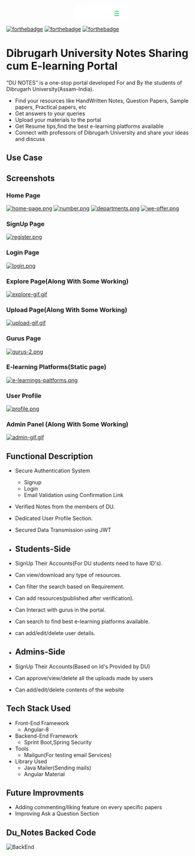

<p align="center">
    <img src="src/assets/images/logo-2.png"/>   
</p>

[![forthebadge](https://forthebadge.com/images/badges/open-source.svg)](https://forthebadge.com)
[![forthebadge](https://forthebadge.com/images/badges/built-with-love.svg)](https://forthebadge.com)
[![forthebadge](https://forthebadge.com/images/badges/makes-people-smile.svg)](https://forthebadge.com)

# Dibrugarh University Notes Sharing cum E-learning Portal


“DU NOTES” is a one-stop portal developed For and By the students of Dibrugarh University(Assam-India).

- Find your resources like HandWritten Notes, Question Papers, Sample papers, Practical papers, etc
- Get answers to your queries
- Upload your materials to the portal
- Get Resume tips,find the best e-learning platforms available
- Connect with professors of Dibrugarh University and share your ideas and discuss

## Use Case
 

## Screenshots

### Home Page

[![home-page.png](https://i.postimg.cc/LsPGBBvb/home-page.png)](https://postimg.cc/mcbdT9vY)
[![number.png](https://i.postimg.cc/bvLk546D/number.png)](https://postimg.cc/HJcrcv1d)
[![departments.png](https://i.postimg.cc/qMnmFM2N/departments.png)](https://postimg.cc/tYqtZbSb)
[![we-offer.png](https://i.postimg.cc/mDtjybb2/we-offer.png)](https://postimg.cc/8JgL1gJq)

### SignUp Page
[![register.png](https://i.postimg.cc/RCf9dSr6/register.png)](https://postimg.cc/bdzKNjwp)

### Login Page
[![login.png](https://i.postimg.cc/7YwvNSMd/login.png)](https://postimg.cc/mhX6Lzny)

### Explore Page(Along With Some Working)

[![explore-gif.gif](https://i.postimg.cc/Kzp0L1BY/explore-gif.gif)](https://postimg.cc/bDb0fN6X)

### Upload Page(Along With Some Working)

[![upload-gif.gif](https://i.postimg.cc/Y2GPYwqC/upload-gif.gif)](https://postimg.cc/K4bQhwM6)

### Gurus Page

[![gurus-2.png](https://i.postimg.cc/KcBNmc8B/gurus-2.png)](https://postimg.cc/Yj2g3HgC)

### E-learning Platforms(Static page)

[![e-learnings-paltforms.png](https://i.postimg.cc/pdmf4RS9/e-learnings-paltforms.png)](https://postimg.cc/B8GP194s)

### User Profile

[![profile.png](https://i.postimg.cc/vm3jXKhN/profile.png)](https://postimg.cc/kVRfgfkQ)

### Admin Panel (Along With Some Working)

[![admin-gif.gif](https://i.postimg.cc/VvDctNTd/admin-gif.gif)](https://postimg.cc/H8cKDTTg)
## Functional Description
- Secure Authentication System
     - Signup
     - Login
     - Email Validation using Confirmation Link
- Verified Notes from the members of DU.
- Dedicated User Profile Section.    
- Secured Data Transmission using JWT 


- ## Students-Side
- SignUp Their Accounts(For DU students need to have ID's).
- Can view/download any type of resources.
- Can filter the search based on Requirement.
- Can add resources(published after verification).
- Can Interact with gurus in the portal.
- Can search to find best e-learning platforms available. 
- can add/edit/delete user details.

- ## Admins-Side
- SignUp Their Accounts(Based on Id's Provided by DU)
- Can approve/view/delete all the uploads made by users
- Can add/edit/delete contents of the website

## Tech Stack Used
- Front-End Framework
    - Angular-8
- Backend-End Framework
    - Sprint Boot,Spring Security  
- Tools
  - Mailgun(For testing email Services)
- Library Used
  - Java Mailer(Sending mails)
  - Angular Material

## Future Improvments
- Adding commenting/liking feature on every specific papers
- Improving Ask a Question Section 

## Du_Notes Backed Code
![BackEnd](https://github.com/sumitgsh/DuNotes-Back_End)
